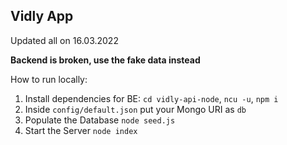
## Vidly App

Updated all on 16.03.2022

**Backend is broken, use the fake data instead**

How to run locally:  
1. Install dependencies for BE: `cd vidly-api-node`, `ncu -u`, `npm i`
2. Inside `config/default.json` put your Mongo URI as `db`
3. Populate the Database `node seed.js`
4. Start the Server `node index`
